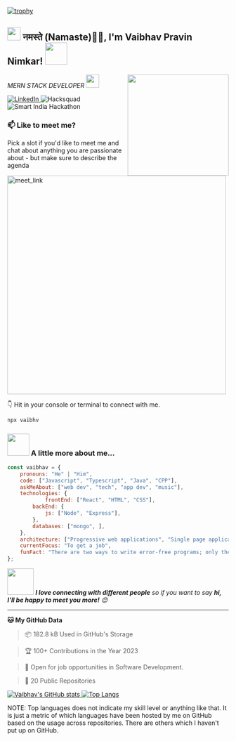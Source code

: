[![trophy](https://github-profile-trophy.vercel.app/?username=vaibhavpnimkar)](https://github.com/ryo-ma/github-profile-trophy)


<h2><img src="https://emojis.slackmojis.com/emojis/images/1531849430/4246/blob-sunglasses.gif?1531849430" width="30"/> नमस्ते (Namaste)🙏🏻, I'm Vaibhav Pravin Nimkar! <img src="https://media.giphy.com/media/12oufCB0MyZ1Go/giphy.gif" width="50"></h2>
<img align='right' src="https://media.giphy.com/media/M9gbBd9nbDrOTu1Mqx/giphy.gif" width="230">
<p><em>MERN STACK DEVELOPER <img src="https://media.giphy.com/media/WUlplcMpOCEmTGBtBW/giphy.gif" width="30"> 
</em></p>


<div> 
  <a href="https://www.linkedin.com/in/vaibhav-nimkar-a96754210/">
    <img src="https://img.shields.io/badge/LinkedIn-0077B5?style=for-the-badge&logo=linkedin&logoColor=white" alt="LinkedIn">
  </a>
  <img src="https://img.shields.io/badge/Hacksquad-2023-ff69b4" alt="Hacksquad">
  <img src="https://img.shields.io/badge/Smart%20India%20Hackathon-2023-008000" alt="Smart India Hackathon">
</div>





### 📫 Like to meet me?

Pick a slot if you'd like to meet me and chat about anything you are passionate about - but make sure to describe the agenda

<a href="https://calendly.com/vaibhavpravinnimkar/meet-with-vaibhav" target="_blank"><img width="498" alt="meet_link" src="https://user-images.githubusercontent.com/15426564/144297439-f530f383-e73e-41e0-9914-a9b7d3f432e5.png"></a>

👇 Hit in your console or terminal to connect with me.

```bash
npx vaibhv
```


### <img src="https://media.giphy.com/media/VgCDAzcKvsR6OM0uWg/giphy.gif" width="50"> A little more about me...  

```javascript
const vaibhav = {
    pronouns: "He" | "Him",
    code: ["Javascript", "Typescript", "Java", "CPP"],
    askMeAbout: ["web dev", "tech", "app dev", "music"],
    technologies: {
            frontEnd: ["React", "HTML", "CSS"],
        backEnd: {
            js: ["Node", "Express"],
        },
        databases: ["mongo", ],
    },
    architecture: ["Progressive web applications", "Single page applications"],
    currentFocus: "To get a job",
    funFact: "There are two ways to write error-free programs; only the third one works"
};
```

<img src="https://media.giphy.com/media/LnQjpWaON8nhr21vNW/giphy.gif" width="60"> <em><b>I love connecting with different people</b> so if you want to say <b>hi, I'll be happy to meet you more!</b> 😊</em>

---

**🐱 My GitHub Data** 

> 📦 182.8 kB Used in GitHub's Storage 

> 🏆 100+ Contributions in the Year 2023
 
> 👋 Open for job opportunities in Software Development.
 
> 📜 20 Public Repositories 


<div>
  <a href="https://github.com/anuraghazra/github-readme-stats">
    <img src="https://github-readme-stats.vercel.app/api?username=vaibhavpnimkar" alt="Vaibhav's GitHub stats">
  </a>
  <a href="https://github.com/anuraghazra/github-readme-stats">
    <img src="https://github-readme-stats.vercel.app/api/top-langs/?username=vaibhavpnimkar" alt="Top Langs">
  </a>
</div>



NOTE: Top languages does not indicate my skill level or anything like that. It is just a metric of which languages have been hosted by me on GitHub based on the usage across repositories. There are others which I haven't put up on GitHub.
